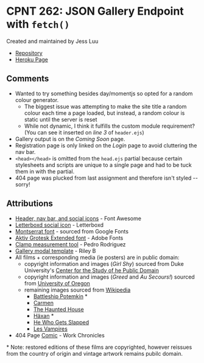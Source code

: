 # CPNT 262: JSON Gallery Endpoint with `fetch()`

Created and maintained by Jess Luu

- [Repository](https://github.com/jluu38/cpnt262-a4/)
- [Heroku Page](https://cpnt-262-a4.herokuapp.com/)

## Comments

- Wanted to try something besides day/momentjs so opted for a random colour generator.
  - The biggest issue was attempting to make the site title a random colour each time a page loaded, but instead, a random colour is static until the server is reset
  - While not dynamic, I think it fulfills the custom module requirement? (You can see it inserted on *line 3* of `header.ejs`)
- Gallery output is on the *Coming Soon* page.
- Registration page is only linked on the *Login* page to avoid cluttering the nav bar.
- `<head></head>` is omitted from the `head.ejs` partial because certain stylesheets and scripts are unique to a single page and had to be tuck them in with the partial.
- 404 page was plucked from last assignment and therefore isn't styled -- sorry!

## Attributions

- [Header, nav bar, and social icons](https://fontawesome.com/license/free) - Font Awesome
- [Letterboxd social icon](https://letterboxd.com/about/brand/) - Letterboxd
- [Montserrat font](https://fonts.google.com/?query=cuti&sidebar.open=true&selection.family=Cutive|Montserrat:wght@100) - sourced from Google Fonts
- [Aktiv Grotesk Extended font](https://fonts.adobe.com/fonts/aktiv-grotesk) - Adobe Fonts
- [Clamp measurement tool](https://css-tricks.com/linearly-scale-font-size-with-css-clamp-based-on-the-viewport/) - Pedro Rodriguez
- [Gallery modal template](https://codepen.io/RileyB/pen/XQyaXy) - Riley B
- All films + corresponding media (ie posters) are in public domain:
  - copyright information and images (*Girl Shy*) sourced from Duke University's [Center for the Study of he Public Domain](https://web.law.duke.edu/cspd/publicdomainday/2020/)
  - copyright information and images (*Greed* and *Au Secours!*) sourced from [University of Oregon](https://expo.uoregon.edu/spotlight/public-domain-day-2020)
  - remaining images sourced from [Wikipedia](  https://en.wikipedia.org/wiki/Wikipedia:Public_domain_image_resources)
    - [Battleship Potemkin](https://commons.wikimedia.org/wiki/File:Vintage_Potemkin.jpg) *
    - [Carmen](https://upload.wikimedia.org/wikipedia/commons/0/01/Theda_Bara_Carmen_poster.jpg)
    - [The Haunted House](https://commons.wikimedia.org/wiki/File:Haunted_house1921.jpg)
    - [Häxan](https://en.wikipedia.org/wiki/H%C3%A4xan#/media/File:Haxan_sv_poster.jpg) *
    - [He Who Gets Slapped](https://commons.wikimedia.org/wiki/File:He_Who_Gets_Slapped.jpg)
    - [Les Vampires](https://commons.wikimedia.org/wiki/File:Lesvampiresposter.jpg)
- 404 Page [Comic](https://workchronicles.com/accidents/) - Work Chronicles

\* Note: restored editions of these films are copyrighted, however reissues from the country of origin and vintage artwork remains pubilc domain.
